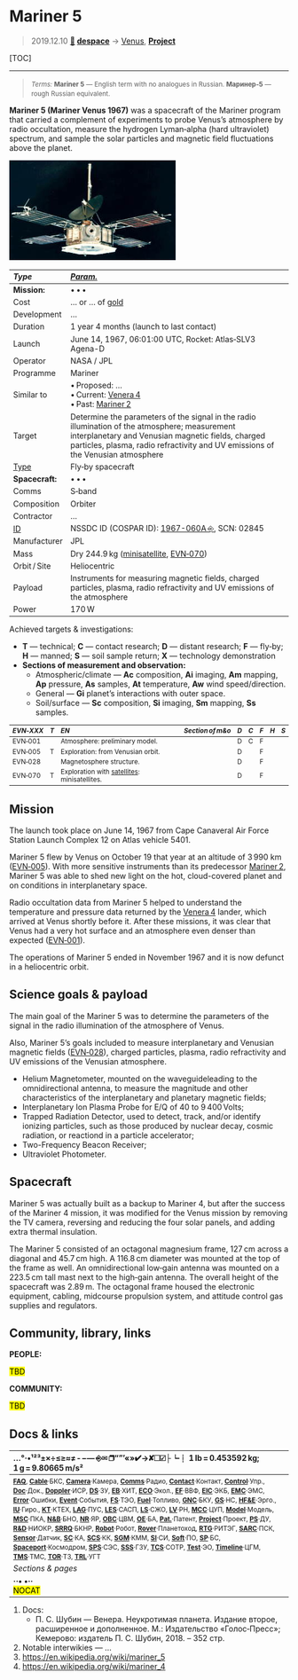 # Mariner 5
> 2019.12.10 **[🚀](../index/index.md) [despace](index.md)** → [Venus](venus.md), **[Project](project.md)**

[TOC]

---

> <small>*Terms:* **Mariner 5** — English term with no analogues in Russian. **Маринер‑5** — rough Russian equivalent.</small>

**Mariner 5 (Mariner Venus 1967)** was a spacecraft of the Mariner program that carried a complement of experiments to probe Venus’s atmosphere by radio occultation, measure the hydrogen Lyman‑alpha (hard ultraviolet) spectrum, and sample the solar particles and magnetic field fluctuations above the planet.

[![](f/project/m/mariner_5/pic01_thumb.jpg)](f/project/m/mariner_5/pic01.jpg)

<p style="page-break-after:always"> </p>

|*Type*|*[Param.](si.md)*|
|:--|:--|
|**Mission:**|• • •|
|Cost| … or … of [gold](sc_price.md) |
|Development| … |
|Duration| 1 year 4 months (launch to last contact) |
|Launch| June 14, 1967, 06:01:00 UTC, Rocket: Atlas‑SLV3 Agena-D |
|Operator| NASA / JPL |
|Programme| Mariner |
|Similar to| • Proposed: …<br> • Current: [Venera 4](venera_4.md)<br> • Past: [Mariner 2](mariner_2.md) |
|Target| Determine the parameters of the signal in the radio illumination of the atmosphere; measurement interplanetary and Venusian magnetic fields, charged particles, plasma, radio refractivity and UV emissions of the Venusian atmosphere |
|[Type](sc.md)| Fly‑by spacecraft |
|**Spacecraft:**|• • •|
|Comms| S‑band |
|Composition| Orbiter |
|Contractor| … |
|[ID](spaceid.md)| NSSDC ID (COSPAR ID): [1967-060A ⎆](https://nssdc.gsfc.nasa.gov/nmc/spacecraft/display.action?id=1967-060A), SCN: 02845 |
|Manufacturer| JPL |
|Mass| Dry 244.9 kg ([minisatellite](sc.md), [EVN‑070](venus.md)) |
|Orbit / Site| Heliocentric |
|Payload| Instruments for measuring magnetic fields, charged particles, plasma, radio refractivity and UV emissions of the atmosphere |
|Power| 170 W |

Achieved targets & investigations:

   - **T** — technical; **C** — contact research; **D** — distant research; **F** — fly‑by; **H** — manned; **S** — soil sample return; **X** — technology demonstration
   - **Sections of measurement and observation:**
      - Atmospheric/climate — **Ac** composition, **Ai** imaging, **Am** mapping, **Ap** pressure, **As** samples, **At** temperature, **Aw** wind speed/direction.
      - General — **Gi** planet’s interactions with outer space.
      - Soil/surface — **Sc** composition, **Si** imaging, **Sm** mapping, **Ss** samples.

<small>

|*EVN‑XXX*|*T*|*EN*|*Section of m&o*|*D*|*C*|*F*|*H*|*S*|
|:--|:--|:--|:--|:--|:--|:--|:--|:--|
|EVN‑001||Atmosphere: preliminary model.|  |D|C|F|||
|EVN‑005|T|Exploration: from Venusian orbit.|  |D||F|||
|EVN‑028||Magnetosphere structure.|  |D||F|||
|EVN‑070|T|Exploration with [satellites](sc.md): minisatellites.|  |D||F|||

</small>



<p style="page-break-after:always"> </p>

##  Mission
The launch took place on June 14, 1967 from Cape Canaveral Air Force Station Launch Complex 12 on Atlas vehicle 5401.

Mariner 5 flew by Venus on October 19 that year at an altitude of 3 990 km ([EVN‑005](venus.md)). With more sensitive instruments than its predecessor [Mariner 2](mariner_2.md), Mariner 5 was able to shed new light on the hot, cloud-covered planet and on conditions in interplanetary space.

Radio occultation data from Mariner 5 helped to understand the temperature and pressure data returned by the [Venera 4](venera_4.md) lander, which arrived at Venus shortly before it. After these missions, it was clear that Venus had a very hot surface and an atmosphere even denser than expected ([EVN‑001](venus.md)).

The operations of Mariner 5 ended in November 1967 and it is now defunct in a heliocentric orbit.



<p style="page-break-after:always"> </p>

## Science goals & payload
The main goal of the Mariner 5 was to determine the parameters of the signal in the radio illumination of the atmosphere of Venus.

Also, Mariner 5’s goals included to measure interplanetary and Venusian magnetic fields ([EVN‑028](venus.md)), charged particles, plasma, radio refractivity and UV emissions of the Venusian atmosphere.

   - Helium Magnetometer, mounted on the waveguideleading to the omnidirectional antenna, to measure the magnitude and other characteristics of the interplanetary and planetary magnetic fields;
   - Interplanetary Ion Plasma Probe for E/Q of 40 to 9 400 Volts;
   - Trapped Radiation Detector, used to detect, track, and/or identify ionizing particles, such as those produced by nuclear decay, cosmic radiation, or reactiond in a particle accelerator;
   - Two-Frequency Beacon Receiver;
   - Ultraviolet Photometer.



<p style="page-break-after:always"> </p>

## Spacecraft
Mariner 5 was actually built as a backup to Mariner 4, but after the success of the Mariner 4 mission, it was modified for the Venus mission by removing the TV camera, reversing and reducing the four solar panels, and adding extra thermal insulation.

The Mariner 5 consisted of an octagonal magnesium frame, 127 cm across a diagonal and 45.7 cm high. A 116.8 cm diameter was mounted at the top of the frame as well. An omnidirectional low‑gain antenna was mounted on a 223.5 cm tall mast next to the high‑gain antenna. The overall height of the spacecraft was 2.89 m. The octagonal frame housed the electronic equipment, cabling, midcourse propulsion system, and attitude control gas supplies and regulators.



<p style="page-break-after:always"> </p>

## Community, library, links

**PEOPLE:**

<mark>TBD</mark>

**COMMUNITY:**

<mark>TBD</mark>



<p style="page-break-after:always"> </p>

## Docs & links
|…°·•¹²³±×÷≤≥≈≠ ‑ −— ⎆✉ ❐“”’«»✔→✘☐☑├┕┆ 1 lb = 0.453592 kg; 1 g = 9.80665 m/s²|
|:--|
|<small>**[FAQ](faq.md)**, **[Cable](cable.md)**·БКС, **[Camera](cam.md)**·Камера, **[Comms](comms.md)**·Радио, **[Contact](contact.md)**·Контакт, **[Control](control.md)**·Упр., **[Doc](doc.md)**·Док., **[Doppler](doppler.md)**·ИСР, **[DS](ds.md)**·ЗУ, **[EB](eb.md)**·ХИТ, **[ECO](ecology.md)**·Экол., **[EF](ef.md)**·ВВФ, **[ElC](elc.md)**·ЭКБ, **[EMC](emc.md)**·ЭМС, **[Error](error.md)**·Ошибки, **[Event](event.md)**·События, **[FS](fs.md)**·ТЭО, **[Fuel](fuel.md)**·Топливо, **[GNC](gnc.md)**·БКУ, **[GS](scs.md)**·НС, **[HF&E](hfe.md)**·Эрго., **[IU](iu.md)**·Гиро., **[KT](kt.md)**·КТЕХ, **[LAG](lag.md)**·ПУC, **[LES](les.md)**·САСП, **[LS](ls.md)**·СЖО, **[LV](lv.md)**·РН, **[MCC](mcc.md)**·ЦУП, **[Model](model.md)**·Модель, **[MSC](sc.md)**·ПКА, **[N&B](nnb.md)**·БНО, **[NR](nr.md)**·ЯР, **[OBC](obc.md)**·ЦВМ, **[OE](oe.md)**·БА, **[Pat.](патент.md)**·Патент, **[Project](project.md)**·Проект, **[PS](ps.md)**·ДУ, **[R&D](rnd.md)**·НИОКР, **[SRRQ](srrq.md)**·БКНР, **[Robot](robotics.md)**·Робот, **[Rover](rover.md)**·Планетоход, **[RTG](rtg.md)**·РИТЭГ, **[SARC](sarc.md)**·ПСК, **[Sensor](sensor.md)**·Датчик, **[SC](sc.md)**·КА, **[SCS](scs.md)**·КК, **[SGM](sgm.md)**·КММ, **[SI](si.md)**·СИ, **[Soft](soft.md)**·ПО, **[SP](sp.md)**·БС, **[Spaceport](spaceport.md)**·Космодром, **[SPS](sps.md)**·СЭС, **[SSS](sss.md)**·ГЗУ, **[TCS](tcs.md)**·СОТР, **[Test](test.md)**·ЭО, **[Timeline](timeline.md)**·ЦГМ, **[TMS](tms.md)**·ТМС, **[TOR](tor.md)**·ТЗ, **[TRL](trl.md)**·УГТ</small>|
|*Sections & pages*|
|**··• [](.md) •··**<br> <mark>NOCAT</mark> |

   1. Docs:
      - П. С. Шубин — Венера. Неукротимая планета. Издание второе, расширенное и дополненное. М.: Издательство «Голос‑Пресс»; Кемерово: издатель П. С. Шубин, 2018. – 352 стр.
   1. Notable interwikies — …
   1. <https://en.wikipedia.org/wiki/mariner_5>
   1. <https://en.wikipedia.org/wiki/mariner_4>
